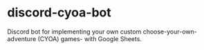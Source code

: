# discord-cyoa-bot
Discord bot for implementing your own custom choose-your-own-adventure (CYOA) games- with Google Sheets.
